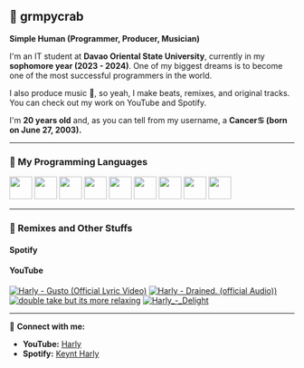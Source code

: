 ## 🦀 grmpycrab  
**Simple Human (Programmer, Producer, Musician)**  

I'm an IT student at **Davao Oriental State University**, currently in my **sophomore year (2023 - 2024)**. One of my biggest dreams is to become one of the most successful programmers in the world.  

I also produce music 🎵, so yeah, I make beats, remixes, and original tracks. You can check out my work on YouTube and Spotify.  

I'm **20 years old** and, as you can tell from my username, a **Cancer♋ (born on June 27, 2003).**  

---

### 🚀 My Programming Languages  

<p align="left">
  <img src="https://cdn.jsdelivr.net/gh/devicons/devicon/icons/java/java-original.svg" width="40" height="40"/>
  <img src="https://cdn.jsdelivr.net/gh/devicons/devicon/icons/python/python-original.svg" width="40" height="40"/>
  <img src="https://cdn.jsdelivr.net/gh/devicons/devicon/icons/html5/html5-original.svg" width="40" height="40"/>
  <img src="https://cdn.jsdelivr.net/gh/devicons/devicon/icons/css3/css3-original.svg" width="40" height="40"/>
  <img src="https://cdn.jsdelivr.net/gh/devicons/devicon/icons/javascript/javascript-original.svg" width="40" height="40"/>
  <img src="https://cdn.jsdelivr.net/gh/devicons/devicon/icons/react/react-original.svg" width="40" height="40"/>
  <img src="https://cdn.jsdelivr.net/gh/devicons/devicon/icons/kotlin/kotlin-original.svg" width="40" height="40"/>
  <img src="https://cdn.jsdelivr.net/gh/devicons/devicon/icons/android/android-original-wordmark.svg" width="40" height="40"/>
  <img src="https://icons.iconarchive.com/icons/ncrow/mega-pack-1/256/Fruity-Loops-Studio-icon.png" width="40" height="40"/>
</p>

---

### 🎵 Remixes and Other Stuffs  

#### **Spotify**  


#### **YouTube**  
<!-- BEGIN YOUTUBE-CARDS -->
[![Harly - Gusto (Official Lyric Video)](https://ytcards.demolab.com/?id=ZlFN1XOAMpI&title=Gusto&lang=en&timestamp=1741892930&background_color=%230d1117&title_color=%23ffffff&stats_color=%23dedede&max_title_lines=1&width=200&border_radius=5)](https://www.youtube.com/watch?v=ZlFN1XOAMpI)
[![Harly - Drained. (official Audio))](https://ytcards.demolab.com/?id=Ql5IpoSy7qU&title=Drained.&lang=en&timestamp=1696035268&background_color=%230d1117&title_color=%23ffffff&stats_color=%23dedede&max_title_lines=1&width=200&border_radius=5)](https://www.youtube.com/watch?v=Ql5IpoSy7qU)
[![double take but its more relaxing](https://ytcards.demolab.com/?id=3ZQkM0sCkWg&title=double+take+but+its+more+relaxing&lang=en&timestamp=1692266541&background_color=%230d1117&title_color=%23ffffff&stats_color=%23dedede&max_title_lines=1&width=200&border_radius=5)](https://www.youtube.com/watch?v=3ZQkM0sCkWg)
[![Harly_-_Delight](https://ytcards.demolab.com/?id=4SF15vjMUJs&title=Harly_-_Delight&lang=en&timestamp=1676183761&background_color=%230d1117&title_color=%23ffffff&stats_color=%23dedede&max_title_lines=1&width=200&border_radius=5)](https://www.youtube.com/watch?v=4SF15vjMUJs)
<!-- END YOUTUBE-CARDS -->


---

🔗 **Connect with me:**  
- **YouTube:** [Harly](https://youtube.com/@grmpycrab_music?si=BQx568nSzytdXusn)  
- **Spotify:** [Keynt Harly](https://open.spotify.com/artist/71otXr3VkUPdqCLo2yWTw7)  
